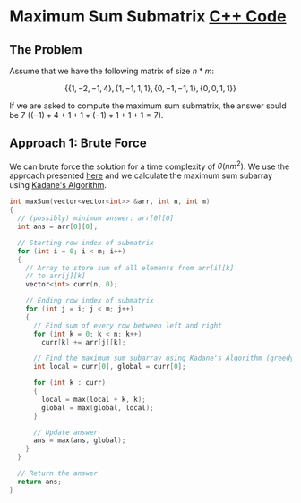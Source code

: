 # Maximum Sum Submatrix [C++ Code](./max-submatrix.cpp)

## The Problem

Assume that we have the following matrix of size $n * m$:

$$\{\{ 1, -2,-1, 4 \}, \{ 1, -1, 1, 1 \}, \{ 0, -1,-1, 1 \}, \{ 0, 0, 1, 1 \} \}$$

If we are asked to compute the maximum sum submatrix, the answer sould be $7$ ($(-1) + 4 + 1 + 1 + (-1) + 1 + 1 + 1 = 7$).

## Approach 1: Brute Force

We can brute force the solution for a time complexity of $\theta(nm^2)$. We use the approach presented [here](https://prismoskills.appspot.com/lessons/Dynamic_Programming/Chapter_07_-_Submatrix_with_largest_sum.jsp) and we calculate the maximum sum subarray using [Kadane's Algorithm](https://aaronhma.medium.com/algorithm-spotlight-kadanes-algorithm-8ea7ceae9a1a).

```cpp
int maxSum(vector<vector<int>> &arr, int n, int m)
{
  // (possibly) minimum answer: arr[0][0]
  int ans = arr[0][0];

  // Starting row index of submatrix
  for (int i = 0; i < m; i++)
  {
    // Array to store sum of all elements from arr[i][k]
    // to arr[j][k]
    vector<int> curr(n, 0);

    // Ending row index of submatrix
    for (int j = i; j < m; j++)
    {
      // Find sum of every row between left and right
      for (int k = 0; k < n; k++)
        curr[k] += arr[j][k];

      // Find the maximum sum subarray using Kadane's Algorithm (greedy)
      int local = curr[0], global = curr[0];

      for (int k : curr)
      {
        local = max(local + k, k);
        global = max(global, local);
      }

      // Update answer
      ans = max(ans, global);
    }
  }

  // Return the answer
  return ans;
}
```
